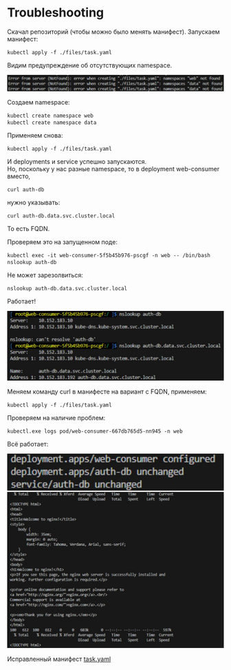 # Troubleshooting

Скачал репозиторий (чтобы можно было менять манифест).
Запускаем манифест:  

```
kubectl apply -f ./files/task.yaml
```

Видим предупреждение об отсутствующих namespace.  

![результат](./images/1-1.png)  

Создаем namespace:  

```
kubectl create namespace web
kubectl create namespace data
```

Применяем снова:  

```
kubectl apply -f ./files/task.yaml
```

И deployments и service  успешно запускаются.  
Но, поскольку у нас разные namespace, то в deployment web-consumer вместо,

```
curl auth-db
```

нужно указывать:

```
curl auth-db.data.svc.cluster.local
```

То есть FQDN.

Проверяем это на запущенном поде:  

```
kubectl exec -it web-consumer-5f5b45b976-pscgf -n web -- /bin/bash  
nslookup auth-db
```

Не может зарезолвиться:  

```
nslookup auth-db.data.svc.cluster.local  
```

Работает!  

![результат](./images/1-2.png)  

Меняем команду curl в манифесте на вариант с FQDN, применяем:  

```
kubectl apply -f ./files/task.yaml 
```

Проверяем на наличие проблем:  

```
kubectl.exe logs pod/web-consumer-667db765d5-nn945 -n web  
```

Всё работает:  

![результат](./images/1-3.png)  
![результат](./images/1-4.png)  

Исправленный манифест [task.yaml](./files/task.yaml)
